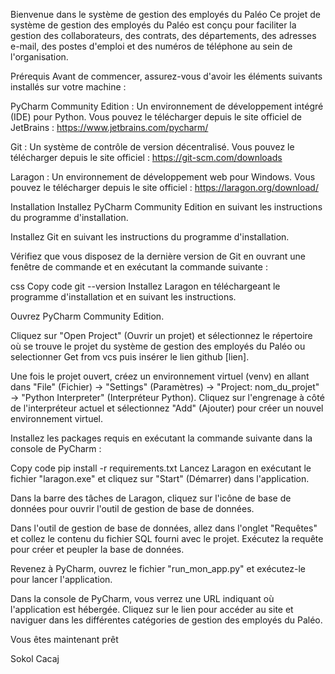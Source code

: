 Bienvenue dans le système de gestion des employés du Paléo
Ce projet de système de gestion des employés du Paléo est conçu pour faciliter la gestion des collaborateurs, des contrats, des départements, des adresses e-mail, des postes d'emploi et des numéros de téléphone au sein de l'organisation.

Prérequis
Avant de commencer, assurez-vous d'avoir les éléments suivants installés sur votre machine :

PyCharm Community Edition : Un environnement de développement intégré (IDE) pour Python. Vous pouvez le télécharger depuis le site officiel de JetBrains : https://www.jetbrains.com/pycharm/

Git : Un système de contrôle de version décentralisé. Vous pouvez le télécharger depuis le site officiel : https://git-scm.com/downloads

Laragon : Un environnement de développement web pour Windows. Vous pouvez le télécharger depuis le site officiel : https://laragon.org/download/

Installation
Installez PyCharm Community Edition en suivant les instructions du programme d'installation.

Installez Git en suivant les instructions du programme d'installation.

Vérifiez que vous disposez de la dernière version de Git en ouvrant une fenêtre de commande et en exécutant la commande suivante :

css
Copy code
git --version
Installez Laragon en téléchargeant le programme d'installation et en suivant les instructions.

Ouvrez PyCharm Community Edition.

Cliquez sur "Open Project" (Ouvrir un projet) et sélectionnez le répertoire où se trouve le projet du système de gestion des employés du Paléo ou selectionner Get from vcs puis insérer le lien github [lien].

Une fois le projet ouvert, créez un environnement virtuel (venv) en allant dans "File" (Fichier) -> "Settings" (Paramètres) -> "Project: nom_du_projet" -> "Python Interpreter" (Interpréteur Python). Cliquez sur l'engrenage à côté de l'interpréteur actuel et sélectionnez "Add" (Ajouter) pour créer un nouvel environnement virtuel.

Installez les packages requis en exécutant la commande suivante dans la console de PyCharm :

Copy code
pip install -r requirements.txt
Lancez Laragon en exécutant le fichier "laragon.exe" et cliquez sur "Start" (Démarrer) dans l'application.

Dans la barre des tâches de Laragon, cliquez sur l'icône de base de données pour ouvrir l'outil de gestion de base de données.

Dans l'outil de gestion de base de données, allez dans l'onglet "Requêtes" et collez le contenu du fichier SQL fourni avec le projet. Exécutez la requête pour créer et peupler la base de données.

Revenez à PyCharm, ouvrez le fichier "run_mon_app.py" et exécutez-le pour lancer l'application.

Dans la console de PyCharm, vous verrez une URL indiquant où l'application est hébergée. Cliquez sur le lien pour accéder au site et naviguer dans les différentes catégories de gestion des employés du Paléo.

Vous êtes maintenant prêt

Sokol Cacaj
